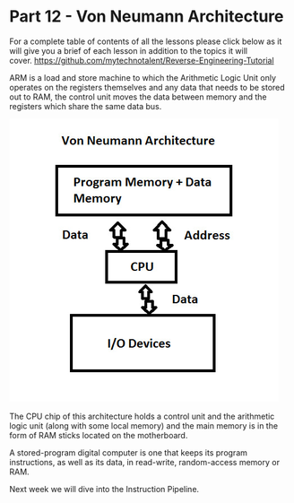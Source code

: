 # Part 12 - Von Neumann Architecture

For a complete table of contents of all the lessons please click below as it will give you a brief of each lesson in addition to the topics it will cover.&nbsp;https://github.com/mytechnotalent/Reverse-Engineering-Tutorial

ARM is a load and store machine to which the Arithmetic Logic Unit only operates on the registers themselves and any data that needs to be stored out to RAM, the control unit moves the data between memory and the registers which share the same data bus.

<div class="slate-resizable-image-embed slate-image-embed__resize-full-width"><img src="/imgs/1520233777770.jpg"/></div>

The CPU chip of this architecture holds a control unit and the arithmetic logic unit (along with some local memory) and the main memory is in the form of RAM sticks located on the motherboard.

A stored-program digital computer is one that keeps its program instructions, as well as its data, in read-write, random-access memory or RAM.

Next week we will dive into the Instruction Pipeline.